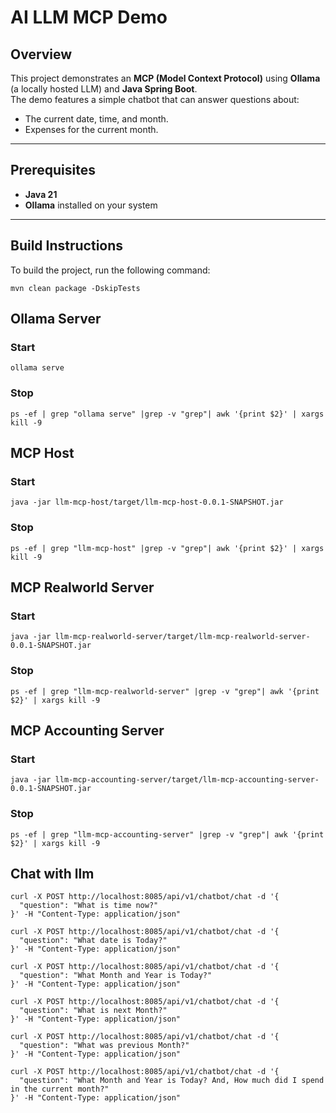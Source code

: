 # AI LLM MCP Demo

## Overview
This project demonstrates an **MCP (Model Context Protocol)** using **Ollama** (a locally hosted LLM) and **Java Spring Boot**.  
The demo features a simple chatbot that can answer questions about:
- The current date, time, and month.
- Expenses for the current month.

---

## Prerequisites
- **Java 21**
- **Ollama** installed on your system

---

## Build Instructions
To build the project, run the following command:

```shell
mvn clean package -DskipTests
```

## Ollama Server
### Start
```shell
ollama serve
```

### Stop
```shell
ps -ef | grep "ollama serve" |grep -v "grep"| awk '{print $2}' | xargs kill -9
```

## MCP Host
### Start
```shell
java -jar llm-mcp-host/target/llm-mcp-host-0.0.1-SNAPSHOT.jar
```
### Stop
```shell
ps -ef | grep "llm-mcp-host" |grep -v "grep"| awk '{print $2}' | xargs kill -9
```

## MCP Realworld Server
### Start
```shell
java -jar llm-mcp-realworld-server/target/llm-mcp-realworld-server-0.0.1-SNAPSHOT.jar
```
### Stop
```shell
ps -ef | grep "llm-mcp-realworld-server" |grep -v "grep"| awk '{print $2}' | xargs kill -9
```

## MCP Accounting Server
### Start
```shell
java -jar llm-mcp-accounting-server/target/llm-mcp-accounting-server-0.0.1-SNAPSHOT.jar
```
### Stop
```shell
ps -ef | grep "llm-mcp-accounting-server" |grep -v "grep"| awk '{print $2}' | xargs kill -9
```

## Chat with llm
```shell
curl -X POST http://localhost:8085/api/v1/chatbot/chat -d '{
  "question": "What is time now?"
}' -H "Content-Type: application/json"
```
```shell
curl -X POST http://localhost:8085/api/v1/chatbot/chat -d '{
  "question": "What date is Today?"
}' -H "Content-Type: application/json"
```
```shell
curl -X POST http://localhost:8085/api/v1/chatbot/chat -d '{
  "question": "What Month and Year is Today?"
}' -H "Content-Type: application/json"
```
```shell
curl -X POST http://localhost:8085/api/v1/chatbot/chat -d '{
  "question": "What is next Month?"
}' -H "Content-Type: application/json"
```
```shell
curl -X POST http://localhost:8085/api/v1/chatbot/chat -d '{
  "question": "What was previous Month?"
}' -H "Content-Type: application/json"
```
```shell
curl -X POST http://localhost:8085/api/v1/chatbot/chat -d '{
  "question": "What Month and Year is Today? And, How much did I spend in the current month?"
}' -H "Content-Type: application/json"
```
